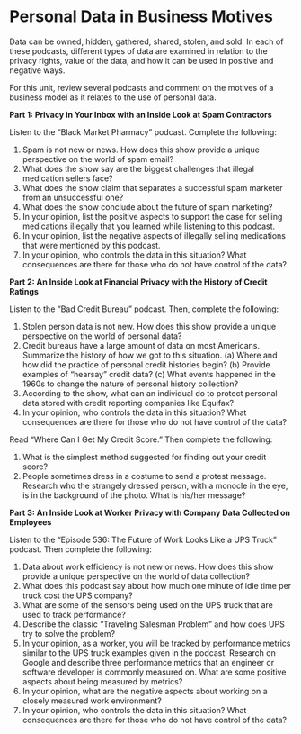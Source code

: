 # Personal Data in Business Motives

Data can be owned, hidden, gathered, shared, stolen, and sold. In each of these podcasts, different types of data are examined in relation to the privacy rights, value of the data, and how it can be used in positive and negative ways.

For this unit, review several podcasts and comment on the motives of a business model as it relates to the use of personal data.

**Part 1: Privacy in Your Inbox with an Inside Look at Spam Contractors**

Listen to the “Black Market Pharmacy” podcast. Complete the following:
1. Spam is not new or news. How does this show provide a unique perspective on the world of spam email?
2. What does the show say are the biggest challenges that illegal medication sellers face?
3. What does the show claim that separates a successful spam marketer from an unsuccessful one?
4. What does the show conclude about the future of spam marketing?
5. In your opinion, list the positive aspects to support the case for selling medications illegally that you learned while listening to this podcast.
6. In your opinion, list the negative aspects of illegally selling medications that were mentioned by this podcast.
7. In your opinion, who controls the data in this situation? What consequences are there for those who do not have control of the data?


**Part 2: An Inside Look at Financial Privacy with the History of Credit Ratings**

Listen to the “Bad Credit Bureau” podcast. Then, complete the following:

1. Stolen person data is not new. How does this show provide a unique perspective on the world of personal data?
2. Credit bureaus have a large amount of data on most Americans. Summarize the history of how we got to this situation. (a) Where and how did the practice of personal credit histories begin? (b) Provide examples of “hearsay” credit data? (c) What events happened in the 1960s to change the nature of personal history collection?
3. According to the show, what can an individual do to protect personal data stored with credit reporting companies like Equifax?
4. In your opinion, who controls the data in this situation? What consequences are there for those who do not have control of the data?

Read “Where Can I Get My Credit Score.” Then complete the following:
1. What is the simplest method suggested for finding out your credit score?
2. People sometimes dress in a costume to send a protest message. Research who the strangely dressed person, with a monocle in the eye, is in the background of the photo. What is his/her message?

**Part 3: An Inside Look at Worker Privacy with Company Data Collected on Employees**

Listen to the “Episode 536: The Future of Work Looks Like a UPS Truck” podcast. Then complete the following:

1. Data about work efficiency is not new or news. How does this show provide a unique perspective on the world of data collection?
2. What does this podcast say about how much one minute of idle time per truck cost the UPS company?
3. What are some of the sensors being used on the UPS truck that are used to track performance?
4. Describe the classic “Traveling Salesman Problem” and how does UPS try to solve the problem?
5. In your opinion, as a worker, you will be tracked by performance metrics similar to the UPS truck examples given in the podcast. Research on Google and describe three performance metrics that an engineer or software developer is commonly measured on. What are some positive aspects about being measured by metrics?
6. In your opinion, what are the negative aspects about working on a closely measured work environment?
7. In your opinion, who controls the data in this situation? What consequences are there for those who do not have control of the data?